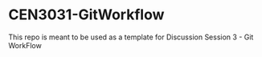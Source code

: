 # CEN3031-GitWorkflow
This repo is meant to be used as a template for Discussion Session 3 - Git WorkFlow


